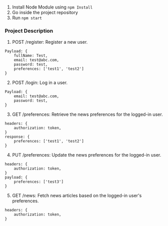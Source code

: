 #####
1. Install Node Module using `npm Install`
2. Go inside the project repository
3. Run `npm start`

### Project Description
1. POST /register: Register a new user.

```
Payload: {
    fullName: Test,
    email: test@abc.com,
    password: test,
    preferences: ['test1', 'test2']
}
```

2. POST /login: Log in a user.

```
Payload: {
    email: test@abc.com,
    password: test,
}
```

3. GET /preferences: Retrieve the news preferences for the logged-in user.
```
headers: {
    authorization: token,
}
response: {
    preferences: ['test1', 'test2']
}
```
4. PUT /preferences: Update the news preferences for the logged-in user.
```
headers: {
    authorization: token,
}
payload: {
    preferences: ['test3']
}
```

5. GET /news: Fetch news articles based on the logged-in user's preferences.
```
headers: {
    authorization: token,
}
```